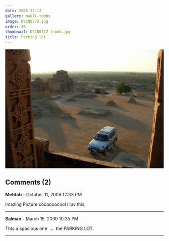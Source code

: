 ```yaml
---
date: 2005-12-13
gallery: makli-tombs
image: DSCN0372.jpg
order: 30
thumbnail: DSCN0372-thumb.jpg
title: Parking lot
---
```


![Parking lot](./DSCN0372.jpg)

<div id="comments">

## Comments (2)

**Mehtab** - October 11, 2006 12:33 PM

Imazing Picture coooooooool i luv this,

---

**Salman** - March 15, 2009 10:35 PM

Thts a spacious one ..... the PARKING LOT.

---

</div>